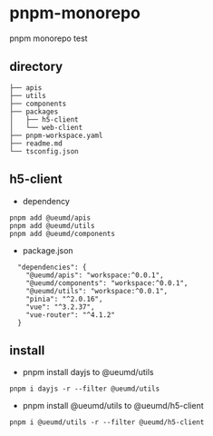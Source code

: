 # pnpm-monorepo
pnpm monorepo test
## directory
```
├── apis
├── utils
├── components
├── packages
│   ├── h5-client
│   └── web-client
├── pnpm-workspace.yaml
├── readme.md
└── tsconfig.json
```

## h5-client
- dependency

```angular2html
pnpm add @ueumd/apis
pnpm add @ueumd/utils
pnpm add @ueumd/components
```

- package.json
```
  "dependencies": {
    "@ueumd/apis": "workspace:^0.0.1",
    "@ueumd/components": "workspace:^0.0.1",
    "@ueumd/utils": "workspace:^0.0.1",
    "pinia": "^2.0.16",
    "vue": "^3.2.37",
    "vue-router": "^4.1.2"
  }
```


## install

- pnpm install dayjs to @ueumd/utils
```
pnpm i dayjs -r --filter @ueumd/utils
```


- pnpm install @ueumd/utils to @ueumd/h5-client
```
pnpm i @ueumd/utils -r --filter @ueumd/h5-client
```
